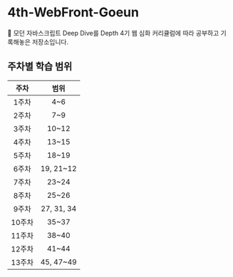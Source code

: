 # 4th-WebFront-Goeun
📖 모던 자바스크립트 Deep Dive를 Depth 4기 웹 심화 커리큘럼에 따라 공부하고 기록해놓은 저장소입니다.

## 주차별 학습 범위
|주차|범위|
|:------:|:---:|
|1주차|4~6|
|2주차|7~9|
|3주차|10~12|
|4주차|13~15|
|5주차|18~19|
|6주차|19, 21~12|
|7주차|23~24|
|8주차|25~26|
|9주차|27, 31, 34|
|10주차|35~37|
|11주차|38~40|
|12주차|41~44|
|13주차|45, 47~49|
